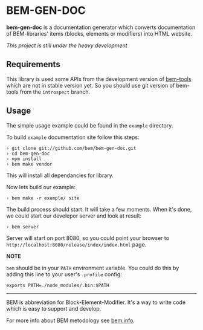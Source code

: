 BEM-GEN-DOC
===========

**bem-gen-doc** is a documentation generator which converts documentation of BEM-libraries' items
(blocks, elements or modifiers) into HTML website.

_This project is still under the heavy development_

Requirements
------------

This library is used some APIs from the development version of [bem-tools](http://bem.info/tools/bem/)
which are not in stable version yet. So you should use git version of bem-tools from the `introspect`
branch.

Usage
-----

The simple usage example could be found in the `example` directory.

To build `example` documentation site follow this steps:

    › git clone git://github.com/bem/bem-gen-doc.git
    › cd bem-gen-doc
    › npm install
    › bem make vendor

This will install all dependancies for library.

Now lets build our example:

    › bem make -r example/ site

The build process should start. It will take a few moments. When it's done, we could
start our develepor server and look at result:

    › bem server

Server will start on port 8080, so you could point your browser to
`http://localhost:8080/release/index/index.html` page.

**NOTE**

`bem` should be in your `PATH` environment variable. You could do this by adding this line to your user's
`.profile` config:

    exports PATH=./node_modules/.bin:$PATH

---

BEM is abbreviation for Block-Element-Modifier. It's a way to write code which is easy to support and develop.

For more info about BEM metodology see [bem.info](http://bem.info/).

